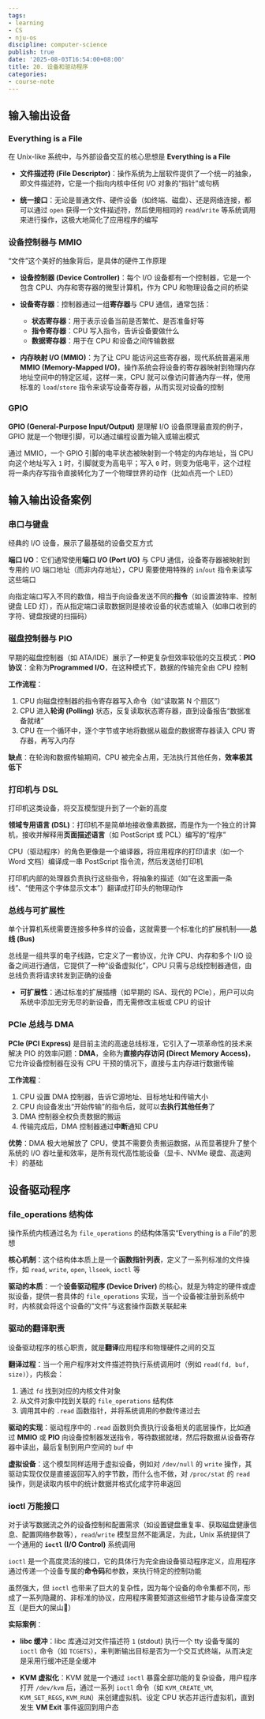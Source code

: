 ```yaml
---
tags:
- learning
- CS
- nju-os
discipline: computer-science
publish: true
date: '2025-08-03T16:54:00+08:00'
title: 20. 设备和驱动程序
categories:
- course-note
---
```

## 输入输出设备

### Everything is a File

在 Unix-like 系统中，与外部设备交互的核心思想是 **Everything is a File**

- **文件描述符 (File Descriptor)**：操作系统为上层软件提供了一个统一的抽象，即文件描述符，它是一个指向内核中任何 I/O 对象的“指针”或句柄

- **统一接口**：无论是普通文件、硬件设备（如终端、磁盘）、还是网络连接，都可以通过 `open` 获得一个文件描述符，然后使用相同的 `read`/`write` 等系统调用来进行操作，这极大地简化了应用程序的编写

### 设备控制器与 MMIO

“文件”这个美好的抽象背后，是具体的硬件工作原理

- **设备控制器 (Device Controller)**：每个 I/O 设备都有一个控制器，它是一个包含 CPU、内存和寄存器的微型计算机，作为 CPU 和物理设备之间的桥梁

- **设备寄存器**：控制器通过一组**寄存器**与 CPU 通信，通常包括：
    - **状态寄存器**：用于表示设备当前是否繁忙、是否准备好等
    - **指令寄存器**：CPU 写入指令，告诉设备要做什么
    - **数据寄存器**：用于在 CPU 和设备之间传输数据

- **内存映射 I/O (MMIO)**：为了让 CPU 能访问这些寄存器，现代系统普遍采用 **MMIO (Memory-Mapped I/O)**，操作系统会将设备的寄存器映射到物理内存地址空间中的特定区域，这样一来，CPU 就可以像访问普通内存一样，使用标准的 `load`/`store` 指令来读写设备寄存器，从而实现对设备的控制

### GPIO

**GPIO (General-Purpose Input/Output)** 是理解 I/O 设备原理最直观的例子，GPIO 就是一个物理引脚，可以通过编程设置为输入或输出模式

通过 MMIO，一个 GPIO 引脚的电平状态被映射到一个特定的内存地址，当 CPU 向这个地址写入 `1` 时，引脚就变为高电平；写入 `0` 时，则变为低电平，这个过程将一条内存写指令直接转化为了一个物理世界的动作（比如点亮一个 LED）

## 输入输出设备案例

### 串口与键盘

经典的 I/O 设备，展示了最基础的设备交互方式

**端口 I/O**：它们通常使用**端口 I/O (Port I/O)** 与 CPU 通信，设备寄存器被映射到专用的 I/O 端口地址（而非内存地址），CPU 需要使用特殊的 `in`/`out` 指令来读写这些端口

向指定端口写入不同的数值，相当于向设备发送不同的**指令**（如设置波特率、控制键盘 LED 灯），而从指定端口读取数据则是接收设备的状态或输入（如串口收到的字符、键盘按键的扫描码）

### 磁盘控制器与 PIO

早期的磁盘控制器（如 ATA/IDE）展示了一种更复杂但效率较低的交互模式：**PIO 协议**：全称为**Programmed I/O**，在这种模式下，数据的传输完全由 CPU 控制

**工作流程**：
1. CPU 向磁盘控制器的指令寄存器写入命令（如“读取第 N 个扇区”）
2. CPU 进入**轮询 (Polling)** 状态，反复读取状态寄存器，直到设备报告“数据准备就绪”
3. CPU 在一个循环中，逐个字节或字地将数据从磁盘的数据寄存器读入 CPU 寄存器，再写入内存

**缺点**：在轮询和数据传输期间，CPU 被完全占用，无法执行其他任务，**效率极其低下**

### 打印机与 DSL

打印机这类设备，将交互模型提升到了一个新的高度

**领域专用语言 (DSL)**：打印机不是简单地接收像素数据，而是作为一个独立的计算机，接收并解释用**页面描述语言**（如 PostScript 或 PCL）编写的“程序”

CPU（驱动程序）的角色更像是一个编译器，将应用程序的打印请求（如一个 Word 文档）编译成一串 PostScript 指令流，然后发送给打印机

打印机内部的处理器负责执行这些指令，将抽象的描述（如“在这里画一条线”、“使用这个字体显示文本”）翻译成打印头的物理动作

### 总线与可扩展性

单个计算机系统需要连接多种多样的设备，这就需要一个标准化的扩展机制——**总线 (Bus)**

总线是一组共享的电子线路，它定义了一套协议，允许 CPU、内存和多个 I/O 设备之间进行通信，它提供了一种“设备虚拟化”，CPU 只需与总线控制器通信，由总线负责将请求转发到正确的设备

- **可扩展性**：通过标准的扩展插槽（如早期的 ISA、现代的 PCIe），用户可以向系统中添加无穷无尽的新设备，而无需修改主板或 CPU 的设计

### PCIe 总线与 DMA

**PCIe (PCI Express)** 是目前主流的高速总线标准，它引入了一项革命性的技术来解决 PIO 的效率问题：**DMA**，全称为**直接内存访问 (Direct Memory Access)**，它允许设备控制器在没有 CPU 干预的情况下，直接与主内存进行数据传输

**工作流程**：
1. CPU 设置 DMA 控制器，告诉它源地址、目标地址和传输大小
2. CPU 向设备发出“开始传输”的指令后，就可以**去执行其他任务**了
3. DMA 控制器全权负责数据的搬运
4. 传输完成后，DMA 控制器通过**中断**通知 CPU

**优势**：DMA 极大地解放了 CPU，使其不需要负责搬运数据，从而显著提升了整个系统的 I/O 吞吐量和效率，是所有现代高性能设备（显卡、NVMe 硬盘、高速网卡）的基础

## 设备驱动程序

### file_operations 结构体

操作系统内核通过名为 `file_operations` 的结构体落实“Everything is a File”的思想

**核心机制**：这个结构体本质上是一个**函数指针列表**，定义了一系列标准的文件操作，如 `read`, `write`, `open`, `llseek`, `ioctl` 等

**驱动的本质**：一个**设备驱动程序 (Device Driver)** 的核心，就是为特定的硬件或虚拟设备，提供一套具体的 `file_operations` 实现，当一个设备被注册到系统中时，内核就会将这个设备的“文件”与这套操作函数关联起来

### 驱动的翻译职责

设备驱动程序的核心职责，就是**翻译**应用程序和物理硬件之间的交互

**翻译过程**：当一个用户程序对文件描述符执行系统调用时（例如 `read(fd, buf, size)`），内核会：
1. 通过 `fd` 找到对应的内核文件对象
2. 从文件对象中找到关联的 `file_operations` 结构体
3. 调用其中的 `.read` 函数指针，并将系统调用的参数传递过去

**驱动的实现**：驱动程序中的 `.read` 函数则负责执行设备相关的底层操作，比如通过 **MMIO** 或 **PIO** 向设备控制器发送指令，等待数据就绪，然后将数据从设备寄存器中读出，最后复制到用户空间的 `buf` 中

**虚拟设备**：这个模型同样适用于虚拟设备，例如对 `/dev/null` 的 `write` 操作，其驱动实现仅仅是直接返回写入的字节数，而什么也不做，对 `/proc/stat` 的 `read` 操作，则是读取内核中的统计数据并格式化成字符串返回

### ioctl 万能接口

对于读写数据流之外的设备控制和配置需求（如设置键盘重复率、获取磁盘健康信息、配置网络参数等），`read`/`write` 模型显然不能满足，为此，Unix 系统提供了一个通用的 **`ioctl` (I/O Control)** 系统调用

`ioctl` 是一个高度灵活的接口，它的具体行为完全由设备驱动程序定义，应用程序通过传递一个设备专属的**命令码**和参数，来执行特定的控制功能

虽然强大，但 `ioctl` 也带来了巨大的复杂性，因为每个设备的命令集都不同，形成了一系列隐藏的、非标准的协议，应用程序需要知道这些细节才能与设备深度交互（是巨大的屎山💩）

**实际案例**：

- **libc 缓冲**：libc 库通过对文件描述符 `1` (stdout) 执行一个 tty 设备专属的 `ioctl` 命令（如 `TCGETS`），来判断输出目标是否为一个交互式终端，从而决定是采用行缓冲还是全缓冲

- **KVM 虚拟化**：KVM 就是一个通过 `ioctl` 暴露全部功能的复杂设备，用户程序打开 `/dev/kvm` 后，通过一系列 `ioctl` 命令（如 `KVM_CREATE_VM`, `KVM_SET_REGS`, `KVM_RUN`）来创建虚拟机、设定 CPU 状态并运行虚拟机，直到发生 **VM Exit** 事件返回到用户态